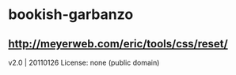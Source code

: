 # bookish-garbanzo

## http://meyerweb.com/eric/tools/css/reset/ 
   v2.0 | 20110126
   License: none (public domain)